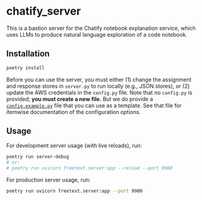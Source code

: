 # chatify_server

This is a bastion server for the Chatify notebook explanation service, which uses LLMs to produce natural language exploration of a code notebook.

## Installation

```bash
poetry install
```

Before you can use the server, you must either (1) change the assignment and response stores in `server.py` to run locally (e.g., JSON stores), or (2) update the AWS credentials in the `config.py` file. Note that no `config.py` is provided; **you must create a new file.** But we do provide a [`config.example.py`](config.example.py) file that you can use as a template. See that file for itemwise documentation of the configuration options.

## Usage

For development server usage (with live reloads), run:

```bash
poetry run server-debug
# or:
# poetry run uvicorn freetext.server:app --reload --port 9900
```

For production server usage, run:

```bash
poetry run uvicorn freetext.server:app --port 9900
```
